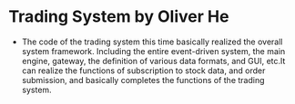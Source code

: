 # Trading System by Oliver He

- The code of the trading system this time basically realized the overall system framework. Including the entire event-driven system, the main engine, gateway, the definition of various data formats, and GUI, etc.It can realize the functions of subscription to stock data, and order submission, and basically completes the functions of the trading system.